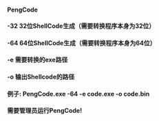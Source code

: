 #### PengCode
#### -32 32位ShellCode生成（需要转换程序本身为32位）
#### -64 64位ShellCode生成（需要转换程序本身为64位）
#### -e 需要转换的exe路径                           
#### -o 输出Shellcode的路径    
#### 例子: PengCode.exe -64 -e code.exe -o code.bin 
#### 需要管理员运行PengCode!                        


